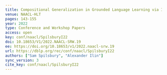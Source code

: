```yaml
---
title: Compositional Generalization in Grounded Language Learning via Induced Model Sparsity.
venue: NAACL-HLT
pages: 143-155
year: 2022
type: Conference and Workshop Papers
access: open
key: conf/naacl/SpilsburyI22
doi: 10.18653/V1/2022.NAACL-SRW.19
ee: https://doi.org/10.18653/v1/2022.naacl-srw.19
url: https://dblp.org/rec/conf/naacl/SpilsburyI22
authors: ["Sam Spilsbury", "Alexander Ilin"]
sync_version: 3
cite_key: conf/naacl/SpilsburyI22
---
```

